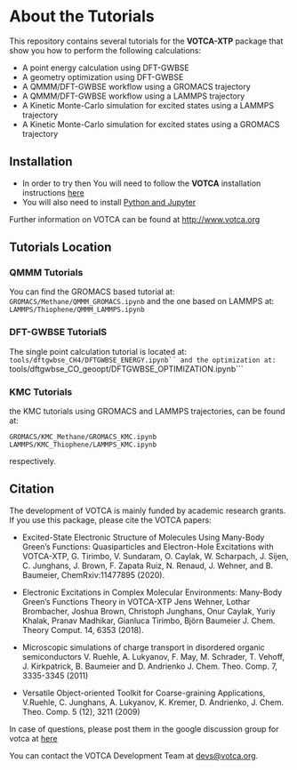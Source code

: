 # About the Tutorials
This repository contains several tutorials for the **VOTCA-XTP** package
that show you how to perform the following calculations:

* A point energy calculation using DFT-GWBSE
* A geometry optimization using DFT-GWBSE
* A QMMM/DFT-GWBSE workflow using a GROMACS trajectory
* A QMMM/DFT-GWBSE workflow using a LAMMPS trajectory
* A Kinetic Monte-Carlo simulation for excited states using a LAMMPS trajectory
* A Kinetic Monte-Carlo simulation for excited states using a GROMACS trajectory

## Installation
* In order to try then You will need to follow the **VOTCA** installation instructions
[here](https://github.com/votca/votca/blob/master/share/doc/INSTALL.md)
* You will also need to install [Python and Jupyter](https://jupyter.readthedocs.io/en/latest/install.html)

Further information on VOTCA can be found at
http://www.votca.org

## Tutorials Location

### QMMM Tutorials
You can find the GROMACS based tutorial at:
```GROMACS/Methane/QMMM_GROMACS.ipynb```
and the one based on LAMMPS at:
```LAMMPS/Thiophene/QMMM_LAMMPS.ipynb```

### DFT-GWBSE TutorialS
The single point calculation tutorial is located at:
```tools/dftgwbse_CH4/DFTGWBSE_ENERGY.ipynb``
and the optimization at:
```tools/dftgwbse_CO_geoopt/DFTGWBSE_OPTIMIZATION.ipynb```

### KMC Tutorials
the KMC tutorials using GROMACS and LAMMPS trajectories, can be found at:
```
GROMACS/KMC_Methane/GROMACS_KMC.ipynb
LAMMPS/KMC_Thiophene/LAMMPS_KMC.ipynb
```
respectively.


## Citation

The development of VOTCA is mainly funded by academic research grants. If you
use this package, please cite the VOTCA papers:

*   Excited-State Electronic Structure of Molecules Using Many-Body Green’s Functions: Quasiparticles and Electron-Hole Excitations with VOTCA-XTP,
    G. Tirimbo, V. Sundaram, O. Caylak, W. Scharpach, J. Sijen, C. Junghans, J. Brown, F. Zapata Ruiz, N. Renaud, J. Wehner, and B. Baumeier,
    ChemRxiv:11477895 (2020).

*   Electronic Excitations in Complex Molecular Environments: Many-Body Green’s
    Functions Theory in VOTCA-XTP Jens Wehner, Lothar Brombacher, Joshua Brown,
    Christoph Junghans, Onur Caylak, Yuriy Khalak, Pranav Madhikar, Gianluca
    Tirimbo, Björn Baumeier J. Chem. Theory Comput. 14, 6353 (2018).

*   Microscopic simulations of charge transport in disordered organic semiconductors
    V. Ruehle, A. Lukyanov, F. May, M. Schrader, T. Vehoff, J. Kirkpatrick, B. Baumeier and D. Andrienko
    J. Chem. Theo. Comp. 7, 3335-3345 (2011) 

*   Versatile Object-oriented Toolkit for Coarse-graining Applications,
    V.Ruehle, C. Junghans, A. Lukyanov, K. Kremer, D. Andrienko,
    J. Chem. Theo. Comp. 5 (12), 3211 (2009) 

In case of questions, please post them in the google discussion group
for votca at [here](https://groups.google.com/forum/#!forum/votca)

You can contact the VOTCA Development Team at devs@votca.org.



